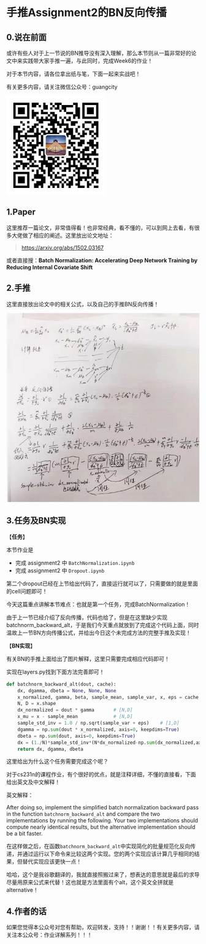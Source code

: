 # 手推Assignment2的BN反向传播

## 0.说在前面

或许有些人对于上一节说的BN推导没有深入理解，那么本节则从一篇非常好的论文中来实践带大家手推一遍，与此同时，完成Week6的作业！

对于本节内容，请各位拿出纸与笔，下面一起来实战吧！

有关更多内容，请关注微信公众号：guangcity

![](https://github.com/Light-City/images/blob/master/wechat.jpg?raw=true)

## 1.Paper

这里推荐一篇论文，非常值得看！也非常经典，看不懂的，可以到网上去看，有很多大佬做了相应的阐述。这里放出论文地址：

> https://arxiv.org/abs/1502.03167

或者直接搜：**Batch Normalization: Accelerating Deep Network Training by Reducing Internal Covariate Shift**

## 2.手推

这里直接放出论文中的相关公式，以及自己的手推BN反向传播！

![](https://github.com/Light-City/images/blob/master/bn.png?raw=true)

## 3.任务及BN实现

【**任务**】

本节作业是

- 完成 assignment2 中 `BatchNormalization.ipynb`
- 完成 assignment2 中 `Dropout.ipynb`

第二个dropout已经在上节给出代码了，直接运行就可以了，只需要做的就是里面的cell问题即可！

今天这篇重点讲解本节难点：也就是第一个任务，完成BatchNormalization！

由于上一节已经介绍了反向传播，代码也给了，但是在这里缺少实现batchnorm_backward_alt，于是我们今天重点就放到了完成这个代码上面，同时温故上一节BN方向传播公式，并给出今日这个未完成方法的完整手推及实现！

【**BN实现**】

有关BN的手推上面给出了图片解释，这里只需要完成相应代码即可！

实现在layers.py找到下面方法完善即可！

```python
def batchnorm_backward_alt(dout, cache):
    dx, dgamma, dbeta = None, None, None
    x_normalized, gamma, beta, sample_mean, sample_var, x, eps = cache
    N, D = x.shape
    dx_normalized = dout * gamma       # [N,D]
    x_mu = x - sample_mean             # [N,D]
    sample_std_inv = 1.0 / np.sqrt(sample_var + eps)    # [1,D]
    dgamma = np.sum(dout * x_normalized, axis=0, keepdims=True)
    dbeta = np.sum(dout, axis=0, keepdims=True)
    dx = (1./N)*sample_std_inv*(N*dx_normalized-np.sum(dx_normalized,axis=0,keepdims=True)*x_normalized-np.sum(dx_normalized,axis=0,keepdims=True))
    return dx, dgamma, dbeta
```

这里给出为什么这个任务需要完成这个呢？

对于cs231n的课程作业，有个很好的优点，就是注释详细，不懂的直接看，下面给出英文及中文解释！

英文解释：

After doing so, implement the simplified batch normalization backward pass in the function `batchnorm_backward_alt` and compare the two implementations by running the following. Your two implementations should compute nearly identical results, but the alternative implementation should be a bit faster.

 在这样做之后，在函数`batchnorm_backward_alt`中实现简化的批量规范化反向传递，并通过运行以下命令来比较这两个实现。您的两个实现应该计算几乎相同的结果，但替代实现应该更快一点！

哈哈，这个是我谷歌翻译的，我就直接照搬过来了，想表达的意思就是最后的求导尽量用原来公式来代替！这也就是方法里面有个alt，这个英文全拼就是alternative！

## 4.作者的话

如果您觉得本公众号对您有帮助，欢迎转发，支持！！谢谢！！有关更多内容，请关注本公众号：作业详解系列！！！

